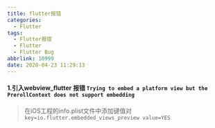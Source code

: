 ```yaml
---
title: flutter报错
categories:
  - Flutter
tags:
  - Flutter报错
  - Flutter
  - Flutter Bug
abbrlink: 10999
date: 2020-04-23 11:29:13
---
```






#### 1.引入webview_flutter 报错 `Trying to embed a platform view but the PrerollContext does not support embedding`

> 在iOS工程的info.plist文件中添加键值对`key=io.flutter.embedded_views_preview value=YES`

